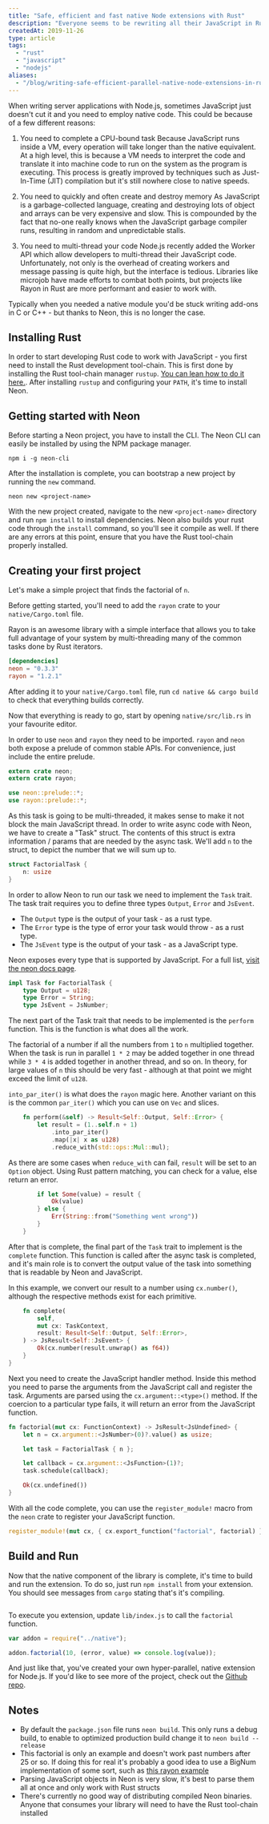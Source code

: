 ```yaml
---
title: "Safe, efficient and fast native Node extensions with Rust"
description: "Everyone seems to be rewriting all their JavaScript in Rust. I look at how you can use Rust, Rayon and Neon to write user fast and parallel native Node extensions."
createdAt: 2019-11-26
type: article
tags:
  - "rust"
  - "javascript"
  - "nodejs"
aliases:
  - "/blog/writing-safe-efficient-parallel-native-node-extensions-in-rust-and-neon/"
---
```


When writing server applications with Node.js, sometimes JavaScript just doesn't cut it and you need to employ native code.
This could be because of a few different reasons:

1. You need to complete a CPU-bound task
  Because JavaScript runs inside a VM, every operation will take longer than the native equivalent.
  At a high level, this is because a VM needs to interpret the code and translate it into machine code to run on the system as the program is executing.
  This process is greatly improved by techniques such as Just-In-Time (JIT) compilation but it's still nowhere close to native speeds.

1. You need to quickly and often create and destroy memory
  As JavaScript is a garbage-collected language, creating and destroying lots of object and arrays can be very expensive and slow.
  This is compounded by the fact that no-one really knows when the JavaScript garbage compiler runs, resulting in random and unpredictable stalls.

1. You need to multi-thread your code
  Node.js recently added the Worker API which allow developers to multi-thread their JavaScript code.
  Unfortunately, not only is the overhead of creating workers and message passing is quite high, but the interface is tedious.
  Libraries like microjob have made efforts to combat both points, but projects like Rayon in Rust are more performant and easier to work with.

Typically when you needed a native module you'd be stuck writing add-ons in C or C++ - but thanks to Neon, this is no longer the case.

## Installing Rust

In order to start developing Rust code to work with JavaScript - you first need to install the Rust development tool-chain.
This is first done by installing the Rust tool-chain manager `rustup`. [You can lean how to do it here.](https://www.rust-lang.org/tools/install).
After installing `rustup` and configuring your `PATH`, it's time to install Neon.

## Getting started with Neon

Before starting a Neon project, you have to install the CLI. The Neon CLI can easily be installed by using the NPM package manager.

```
npm i -g neon-cli
```

After the installation is complete, you can bootstrap a new project by running the `new` command.

```
neon new <project-name>
```

With the new project created, navigate to the new `<project-name>` directory and run `npm install` to install dependencies.
Neon also builds your rust code through the `install` command, so you'll see it compile as well.
If there are any errors at this point, ensure that you have the Rust tool-chain properly installed.

## Creating your first project

Let's make a simple project that finds the factorial of `n`.

Before getting started, you'll need to add the `rayon` crate to your `native/Cargo.toml` file.

Rayon is an awesome library with a simple interface that allows you to take full advantage of your system by multi-threading many of the common tasks done by Rust iterators.

```toml
[dependencies]
neon = "0.3.3"
rayon = "1.2.1"
```

After adding it to your `native/Cargo.toml` file, run `cd native && cargo build` to check that everything builds correctly.

Now that everything is ready to go, start by opening `native/src/lib.rs` in your favourite editor.

In order to use `neon` and `rayon` they need to be imported.
`rayon` and `neon` both expose a prelude of common stable APIs.
For convenience, just include the entire prelude.

```rust
extern crate neon;
extern crate rayon;

use neon::prelude::*;
use rayon::prelude::*;
```

As this task is going to be multi-threaded, it makes sense to make it not block the main JavaScript thread.
In order to write async code with Neon, we have to create a "Task" struct.
The contents of this struct is extra information / params that are needed by the async task.
We'll add `n` to the struct, to depict the number that we will sum up to.

```rust
struct FactorialTask {
    n: usize
}
```

In order to allow Neon to run our task we need to implement the `Task` trait.
The task trait requires you to define three types `Output`, `Error` and `JsEvent`.

- The `Output` type is the output of your task - as a rust type.
- The `Error` type is the type of error your task would throw - as a rust type.
- The `JsEvent` type is the output of your task - as a JavaScript type.

Neon exposes every type that is supported by JavaScript. For a full list, [visit the neon docs page](https://neon-bindings.com/api/neon/types/).

```rust
impl Task for FactorialTask {
    type Output = u128;
    type Error = String;
    type JsEvent = JsNumber;
```

The next part of the Task trait that needs to be implemented is the `perform` function.
This is the function is what does all the work.

The factorial of a number if all the numbers from `1` to `n` multiplied together.
When the task is run in parallel `1 * 2` may be added together in one thread while `3 * 4` is added together in another thread, and so on.
In theory, for large values of `n` this should be very fast - although at that point we might exceed the limit of `u128`.

`into_par_iter()` is what does the `rayon` magic here. Another variant on this is the common `par_iter()` which you can use on `Vec` and slices.

```rust
    fn perform(&self) -> Result<Self::Output, Self::Error> {
        let result = (1..self.n + 1)
            .into_par_iter()
            .map(|x| x as u128)
            .reduce_with(std::ops::Mul::mul);

```

As there are some cases when `reduce_with` can fail, `result` will be set to an `Option` object.
Using Rust pattern matching, you can check for a value, else return an error.

```rust
        if let Some(value) = result {
            Ok(value)
        } else {
            Err(String::from("Something went wrong"))
        }
    }
```

After that is complete, the final part of the `Task` trait to implement is the `complete` function.
This function is called after the async task is completed, and it's main role is to convert the output value of the task into something that is readable by Neon and JavaScript.

In this example, we convert our result to a number using `cx.number()`, although the respective methods exist for each primitive.

```rust
    fn complete(
        self,
        mut cx: TaskContext,
        result: Result<Self::Output, Self::Error>,
    ) -> JsResult<Self::JsEvent> {
        Ok(cx.number(result.unwrap() as f64))
    }
}
```

Next you need to create the JavaScript handler method.
Inside this method you need to parse the arguments from the JavaScript call and register the task.
Arguments are parsed using the `cx.argument::<type>()` method.
If the coercion to a particular type fails, it will return an error from the JavaScript function.

```rust
fn factorial(mut cx: FunctionContext) -> JsResult<JsUndefined> {
    let n = cx.argument::<JsNumber>(0)?.value() as usize;

    let task = FactorialTask { n };

    let callback = cx.argument::<JsFunction>(1)?;
    task.schedule(callback);

    Ok(cx.undefined())
}
```

With all the code complete, you can use the `register_module!` macro from the `neon` crate to register
your JavaScript function.

```rust
register_module!(mut cx, { cx.export_function("factorial", factorial) });
```

## Build and Run

Now that the native component of the library is complete, it's time to build and run the extension.
To do so, just run `npm install` from your extension.
You should see messages from `cargo` stating that's it's compiling.

```

```

To execute you extension, update `lib/index.js` to call the `factorial` function.

```javascript
var addon = require("../native");

addon.factorial(10, (error, value) => console.log(value));
```

And just like that, you've created your own hyper-parallel, native extension for Node.js.
If you'd like to see more of the project, check out the [Github repo](https://github.com/bennetthardwick/factorial-rayon-neon).

## Notes

- By default the `package.json` file runs `neon build`. This only runs a debug build, to enable to optimized production build change it to `neon build --release`
- This factorial is only an example and doesn't work past numbers after 25 or so. If doing this for real it's probably a good idea to use a BigNum implementation of some sort, such as [this rayon example](https://github.com/rayon-rs/rayon/blob/master/rayon-demo/src/factorial/mod.rs)
- Parsing JavaScript objects in Neon is very slow, it's best to parse them all at once and only work with Rust structs
- There's currently no good way of distributing compiled Neon binaries. Anyone that consumes your library will need to have the Rust tool-chain installed
